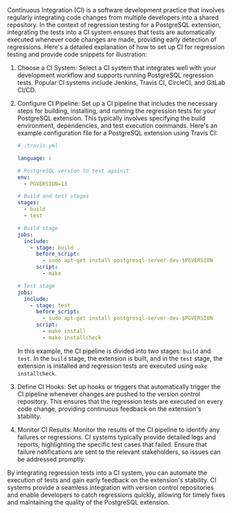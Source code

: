Continuous Integration (CI) is a software development practice that involves regularly integrating code changes from multiple developers into a shared repository. In the context of regression testing for a PostgreSQL extension, integrating the tests into a CI system ensures that tests are automatically executed whenever code changes are made, providing early detection of regressions. Here's a detailed explanation of how to set up CI for regression testing and provide code snippets for illustration:

1. Choose a CI System: Select a CI system that integrates well with your development workflow and supports running PostgreSQL regression tests. Popular CI systems include Jenkins, Travis CI, CircleCI, and GitLab CI/CD.

2. Configure CI Pipeline: Set up a CI pipeline that includes the necessary steps for building, installing, and running the regression tests for your PostgreSQL extension. This typically involves specifying the build environment, dependencies, and test execution commands. Here's an example configuration file for a PostgreSQL extension using Travis CI:

   ```yaml
   # .travis.yml

   language: c

   # PostgreSQL version to test against
   env:
     - PGVERSION=13

   # Build and test stages
   stages:
     - build
     - test

   # Build stage
   jobs:
     include:
       - stage: build
         before_script:
           - sudo apt-get install postgresql-server-dev-$PGVERSION
         script:
           - make

   # Test stage
   jobs:
     include:
       - stage: test
         before_script:
           - sudo apt-get install postgresql-server-dev-$PGVERSION
         script:
           - make install
           - make installcheck 
   ```

   In this example, the CI pipeline is divided into two stages: `build` and `test`. In the `build` stage, the extension is built, and in the `test` stage, the extension is installed and regression tests are executed using `make installcheck`.

3. Define CI Hooks: Set up hooks or triggers that automatically trigger the CI pipeline whenever changes are pushed to the version control repository. This ensures that the regression tests are executed on every code change, providing continuous feedback on the extension's stability.

4. Monitor CI Results: Monitor the results of the CI pipeline to identify any failures or regressions. CI systems typically provide detailed logs and reports, highlighting the specific test cases that failed. Ensure that failure notifications are sent to the relevant stakeholders, so issues can be addressed promptly.

By integrating regression tests into a CI system, you can automate the execution of tests and gain early feedback on the extension's stability. CI systems provide a seamless integration with version control repositories and enable developers to catch regressions quickly, allowing for timely fixes and maintaining the quality of the PostgreSQL extension.
